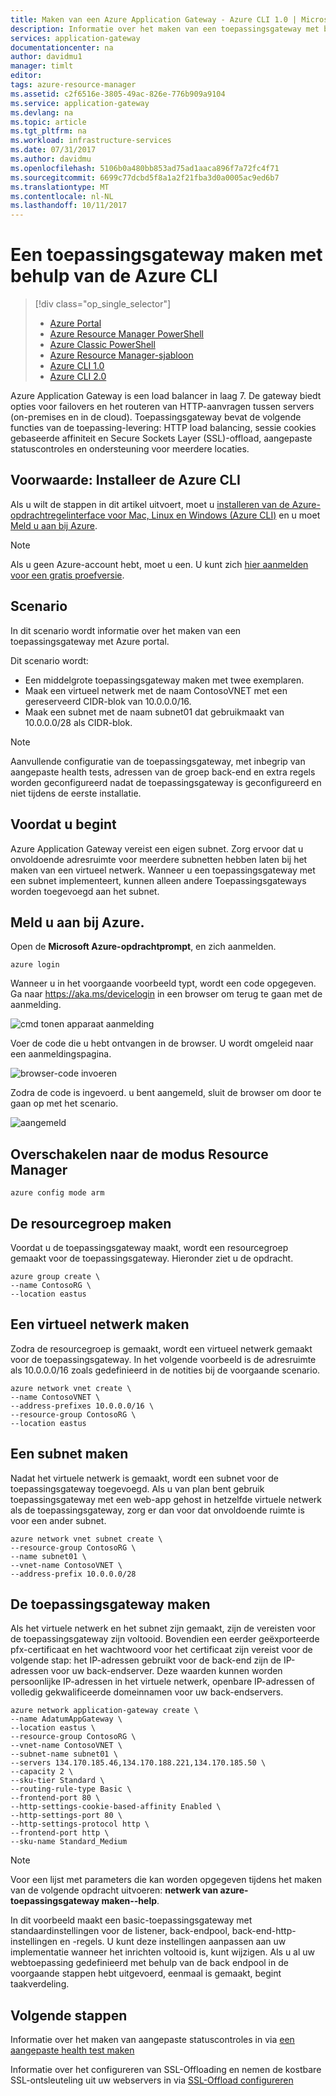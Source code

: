 ```yaml
---
title: Maken van een Azure Application Gateway - Azure CLI 1.0 | Microsoft Docs
description: Informatie over het maken van een toepassingsgateway met behulp van de Azure CLI 1.0 in Resource Manager
services: application-gateway
documentationcenter: na
author: davidmu1
manager: timlt
editor: 
tags: azure-resource-manager
ms.assetid: c2f6516e-3805-49ac-826e-776b909a9104
ms.service: application-gateway
ms.devlang: na
ms.topic: article
ms.tgt_pltfrm: na
ms.workload: infrastructure-services
ms.date: 07/31/2017
ms.author: davidmu
ms.openlocfilehash: 5106b0a480bb853ad75ad1aaca896f7a72fc4f71
ms.sourcegitcommit: 6699c77dcbd5f8a1a2f21fba3d0a0005ac9ed6b7
ms.translationtype: MT
ms.contentlocale: nl-NL
ms.lasthandoff: 10/11/2017
---
```

# <a name="create-an-application-gateway-by-using-the-azure-cli"></a>Een toepassingsgateway maken met behulp van de Azure CLI

> [!div class="op_single_selector"]
> * [Azure Portal](application-gateway-create-gateway-portal.md)
> * [Azure Resource Manager PowerShell](application-gateway-create-gateway-arm.md)
> * [Azure Classic PowerShell](application-gateway-create-gateway.md)
> * [Azure Resource Manager-sjabloon](application-gateway-create-gateway-arm-template.md)
> * [Azure CLI 1.0](application-gateway-create-gateway-cli.md)
> * [Azure CLI 2.0](application-gateway-create-gateway-cli.md)
> 
> 

Azure Application Gateway is een load balancer in laag 7. De gateway biedt opties voor failovers en het routeren van HTTP-aanvragen tussen servers (on-premises en in de cloud). Toepassingsgateway bevat de volgende functies van de toepassing-levering: HTTP load balancing, sessie cookies gebaseerde affiniteit en Secure Sockets Layer (SSL)-offload, aangepaste statuscontroles en ondersteuning voor meerdere locaties.

## <a name="prerequisite-install-the-azure-cli"></a>Voorwaarde: Installeer de Azure CLI

Als u wilt de stappen in dit artikel uitvoert, moet u [installeren van de Azure-opdrachtregelinterface voor Mac, Linux en Windows (Azure CLI)](../xplat-cli-install.md) en u moet [Meld u aan bij Azure](../xplat-cli-connect.md). 

> [!NOTE]
> Als u geen Azure-account hebt, moet u een. U kunt zich [hier aanmelden voor een gratis proefversie](../active-directory/sign-up-organization.md).

## <a name="scenario"></a>Scenario

In dit scenario wordt informatie over het maken van een toepassingsgateway met Azure portal.

Dit scenario wordt:

* Een middelgrote toepassingsgateway maken met twee exemplaren.
* Maak een virtueel netwerk met de naam ContosoVNET met een gereserveerd CIDR-blok van 10.0.0.0/16.
* Maak een subnet met de naam subnet01 dat gebruikmaakt van 10.0.0.0/28 als CIDR-blok.

> [!NOTE]
> Aanvullende configuratie van de toepassingsgateway, met inbegrip van aangepaste health tests, adressen van de groep back-end en extra regels worden geconfigureerd nadat de toepassingsgateway is geconfigureerd en niet tijdens de eerste installatie.

## <a name="before-you-begin"></a>Voordat u begint

Azure Application Gateway vereist een eigen subnet. Zorg ervoor dat u onvoldoende adresruimte voor meerdere subnetten hebben laten bij het maken van een virtueel netwerk. Wanneer u een toepassingsgateway met een subnet implementeert, kunnen alleen andere Toepassingsgateways worden toegevoegd aan het subnet.

## <a name="log-in-to-azure"></a>Meld u aan bij Azure.

Open de **Microsoft Azure-opdrachtprompt**, en zich aanmelden. 

```azurecli-interactive
azure login
```

Wanneer u in het voorgaande voorbeeld typt, wordt een code opgegeven. Ga naar https://aka.ms/devicelogin in een browser om terug te gaan met de aanmelding.

![cmd tonen apparaat aanmelding][1]

Voer de code die u hebt ontvangen in de browser. U wordt omgeleid naar een aanmeldingspagina.

![browser-code invoeren][2]

Zodra de code is ingevoerd. u bent aangemeld, sluit de browser om door te gaan op met het scenario.

![aangemeld][3]

## <a name="switch-to-resource-manager-mode"></a>Overschakelen naar de modus Resource Manager

```azurecli-interactive
azure config mode arm
```

## <a name="create-the-resource-group"></a>De resourcegroep maken

Voordat u de toepassingsgateway maakt, wordt een resourcegroep gemaakt voor de toepassingsgateway. Hieronder ziet u de opdracht.

```azurecli-interactive
azure group create \
--name ContosoRG \
--location eastus
```

## <a name="create-a-virtual-network"></a>Een virtueel netwerk maken

Zodra de resourcegroep is gemaakt, wordt een virtueel netwerk gemaakt voor de toepassingsgateway.  In het volgende voorbeeld is de adresruimte als 10.0.0.0/16 zoals gedefinieerd in de notities bij de voorgaande scenario.

```azurecli-interactive
azure network vnet create \
--name ContosoVNET \
--address-prefixes 10.0.0.0/16 \
--resource-group ContosoRG \
--location eastus
```

## <a name="create-a-subnet"></a>Een subnet maken

Nadat het virtuele netwerk is gemaakt, wordt een subnet voor de toepassingsgateway toegevoegd.  Als u van plan bent gebruik toepassingsgateway met een web-app gehost in hetzelfde virtuele netwerk als de toepassingsgateway, zorg er dan voor dat onvoldoende ruimte is voor een ander subnet.

```azurecli-interactive
azure network vnet subnet create \
--resource-group ContosoRG \
--name subnet01 \
--vnet-name ContosoVNET \
--address-prefix 10.0.0.0/28 
```

## <a name="create-the-application-gateway"></a>De toepassingsgateway maken

Als het virtuele netwerk en het subnet zijn gemaakt, zijn de vereisten voor de toepassingsgateway zijn voltooid. Bovendien een eerder geëxporteerde pfx-certificaat en het wachtwoord voor het certificaat zijn vereist voor de volgende stap: het IP-adressen gebruikt voor de back-end zijn de IP-adressen voor uw back-endserver. Deze waarden kunnen worden persoonlijke IP-adressen in het virtuele netwerk, openbare IP-adressen of volledig gekwalificeerde domeinnamen voor uw back-endservers.

```azurecli-interactive
azure network application-gateway create \
--name AdatumAppGateway \
--location eastus \
--resource-group ContosoRG \
--vnet-name ContosoVNET \
--subnet-name subnet01 \
--servers 134.170.185.46,134.170.188.221,134.170.185.50 \
--capacity 2 \
--sku-tier Standard \
--routing-rule-type Basic \
--frontend-port 80 \
--http-settings-cookie-based-affinity Enabled \
--http-settings-port 80 \
--http-settings-protocol http \
--frontend-port http \
--sku-name Standard_Medium
```

> [!NOTE]
> Voor een lijst met parameters die kan worden opgegeven tijdens het maken van de volgende opdracht uitvoeren: **netwerk van azure-toepassingsgateway maken--help**.

In dit voorbeeld maakt een basic-toepassingsgateway met standaardinstellingen voor de listener, back-endpool, back-end-http-instellingen en -regels. U kunt deze instellingen aanpassen aan uw implementatie wanneer het inrichten voltooid is, kunt wijzigen.
Als u al uw webtoepassing gedefinieerd met behulp van de back endpool in de voorgaande stappen hebt uitgevoerd, eenmaal is gemaakt, begint taakverdeling.

## <a name="next-steps"></a>Volgende stappen

Informatie over het maken van aangepaste statuscontroles in via [een aangepaste health test maken](application-gateway-create-probe-portal.md)

Informatie over het configureren van SSL-Offloading en nemen de kostbare SSL-ontsleuteling uit uw webservers in via [SSL-Offload configureren](application-gateway-ssl-arm.md)

<!--Image references-->

[scenario]: ./media/application-gateway-create-gateway-cli-nodejs/scenario.png
[1]: ./media/application-gateway-create-gateway-cli-nodejs/figure1.png
[2]: ./media/application-gateway-create-gateway-cli-nodejs/figure2.png
[3]: ./media/application-gateway-create-gateway-cli-nodejs/figure3.png
